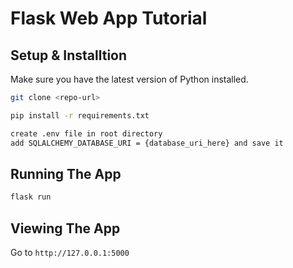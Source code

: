 # Flask Web App Tutorial

## Setup & Installtion

Make sure you have the latest version of Python installed.

```bash
git clone <repo-url>
```

```bash
pip install -r requirements.txt
```

```bash
create .env file in root directory
add SQLALCHEMY_DATABASE_URI = {database_uri_here} and save it
```

## Running The App

```bash
flask run
```

## Viewing The App

Go to `http://127.0.0.1:5000`
